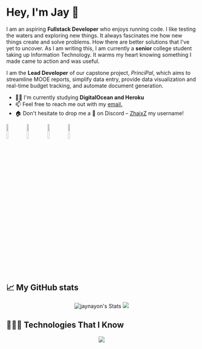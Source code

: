 
<!--horizontal divider(gradiant)-->

# Hey, I'm Jay 👋

I am an aspiring **Fullstack Developer** who enjoys running code. I like testing the waters and exploring new things. It always fascinates me how new things create and solve problems. How there are better solutions that I've yet to uncover. As I am writing this, I am currently a **senior** college student taking up Information Technology. It warms my heart knowing something I made came to action and was useful.

I am the **Lead Developer** of our capstone project, *PrinciPal*, which aims to streamline MOOE reports, simplify data entry, provide data visualization and real-time budget tracking, and automate document generation.

- ✍🏻 I'm currently studying **DigitalOcean and Heroku**
- 📫 Feel free to reach me out with my <a href="mailto:jay.nayonjr@cit.edu">email.</a>
- 🏠 Don't hesitate to drop me a **👋** on Discord –  [ZhaixZ](https://discordapp.com/users/583988392480604171) my username!

<div class="badges-intro">
<code><img width="10%" src="https://www.vectorlogo.zone/logos/reactjs/reactjs-ar21.svg"></code>
<code><img width="10%" src="https://www.vectorlogo.zone/logos/springio/springio-ar21.svg"></code>
<code><img width="10%" src="https://www.vectorlogo.zone/logos/mongodb/mongodb-ar21.svg"></code>
<code><img width="10%" src="https://www.vectorlogo.zone/logos/nginx/nginx-ar21.svg"></code>
</div>

## 📈 My GitHub stats
<div class="badges-githubstats">
  <p align="center">
    <img src="https://github-readme-stats.vercel.app/api?username=jaynayon&theme=buefy&show_icons=true&hide_border=true&count_private=true" alt="jaynayon's Stats"/>
    <img src="https://github-readme-streak-stats.herokuapp.com/?user=jaynayon&theme=buefy&hide_border=true"/>
  </p>
</div>

<!-- | <img src="https://github-readme-stats.vercel.app/api?username=jaynayon&theme=buefy&show_icons=true&hide_border=true&count_private=true" alt="jaynayon's Stats"> | <img src="https://github-readme-streak-stats.herokuapp.com/?user=jaynayon&theme=buefy&hide_border=true"/> |   
| ------------- | ------------- | -->

<div align="center"> 
<!-- <img hight="500" width="896" alt="GIF" align="center" src="https://github.com/Jaynayon/jaynayon/blob/main/assets/asta.gif"> -->
</div>
<!-- <img src="https://user-images.githubusercontent.com/73097560/115834477-dbab4500-a447-11eb-908a-139a6edaec5c.gif"> -->
<!--h1 without bottom border-->

<!--- stats & Trophy (start) -->
<!--- <p align="center">
<div align=center>
  <a href="https://github.com/ryo-ma/github-profile-trophy" title="Go to Source">
      <img align="center" width=84% src="https://github-profile-trophy.vercel.app/?username=jaynayon&theme=radical&row=1&column=7&margin-h=15&margin-w=5&no-bg=true" alt="TROPHY" />
    </a>
</div>
</p>  -->
<!--- stats (end) -->

## 👨🏻‍💻 Technologies That I Know

<!--tech stack icons-->
<p align="center">
  <a href="https://skillicons.dev">
    <img src="https://skillicons.dev/icons?i=git,cpp,css,cs,discord,figma,spring,eclipse,anaconda,androidstudio,express,npm,github,html,sublime,java,js,md,materialui,express,mongodb,mysql,nodejs,postman,py,react,ts,vscode, wordpress,windows,visualstudio,kali,nginx,opencv,ubuntu,,&perline=14" />
  </a>
</p>
